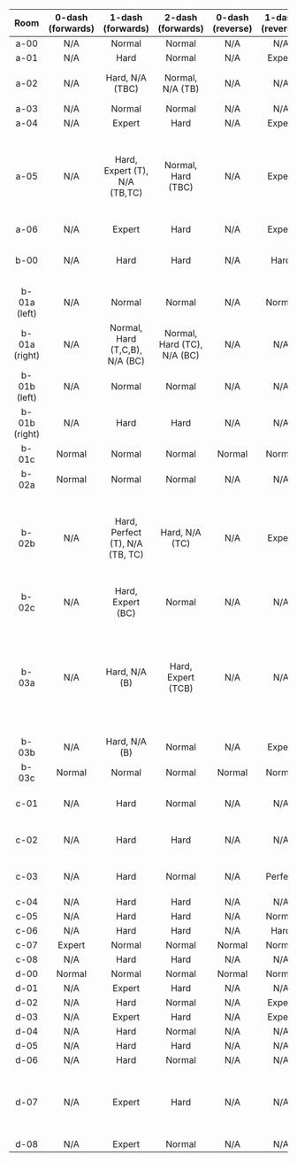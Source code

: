 | Room | 0-dash (forwards) | 1-dash (forwards) | 2-dash (forwards) | 0-dash (reverse) | 1-dash (reverse) | 2-dash (reverse) | Comments |
|:-:|:-:|:-:|:-:|:-:|:-:|:-:|-|
| a-00 | N/A | Normal | Normal | N/A | N/A | N/A |  |
| a-01 | N/A | Hard | Normal | N/A | Expert | Normal |  |
| a-02 | N/A | Hard, N/A (TBC) | Normal, N/A (TB) | N/A | N/A | Perfect | 2DR pretty precise, cycle hell |
| a-03 | N/A | Normal | Normal | N/A | N/A | N/A |  |
| a-04 | N/A | Expert | Hard | N/A | Expert | Normal |  |
| a-05 | N/A | Hard, Expert (T), N/A (TB,TC) | Normal, Hard (TBC) | N/A | Expert | Expert | 1DF (T) has tight dash to books block, 1DR + 2DR not very difficult, but some tricky non-obvious dashes at the beginning |
| a-06 | N/A | Expert | Hard | N/A | Expert | Hard |  |
| b-00 | N/A | Hard | Hard | N/A | Hard | Hard | Hub room, designed to be completed in all directions |
| b-01a (left) | N/A | Normal | Normal | N/A | Normal | Normal |  |
| b-01a (right) | N/A | Normal, Hard (T,C,B), N/A (BC) | Normal, Hard (TC), N/A (BC) | N/A | N/A | N/A | Reverse possible, but bad spawn so cut |
| b-01b (left) | N/A | Normal | Normal | N/A | N/A | N/A |  |
| b-01b (right) | N/A | Hard | Hard | N/A | N/A | N/A | Reverse possible but cut, boring falling room |
| b-01c | Normal | Normal | Normal | Normal | Normal |Normal- | Crate switch room) |
| b-02a | Normal | Normal | Normal | N/A | N/A | Normal | Towels switch room |
| b-02b | N/A | Hard, Perfect (T), N/A (TB, TC) | Hard, N/A (TC) | N/A | Expert | Hard | 1DF (T) do a reverse ultra off the books, grab the crate, as the cycle changes do a hyper/demohyper off the gap |
| b-02c | N/A | Hard, Expert (BC) | Normal | N/A | N/A | Hard | |
| b-03a | N/A | Hard, N/A (B) | Hard, Expert (TCB) | N/A | N/A | N/A | 2DR difficult cycles + max height corner jump, possible but removed due to shitty spawn (kills goldens because detach breaks forward path) |
| b-03b | N/A | Hard, N/A (B) | Normal | N/A | Expert | Hard |  |
| b-03c | Normal | Normal | Normal | Normal | Normal | Normal | Books switch room |
| c-01 | N/A | Hard | Normal | N/A | N/A | N/A | Reverse possible but cut, boring falling room |
| c-02 | N/A | Hard | Hard | N/A | N/A | N/A | Reverse possible but cut, boring falling room |
| c-03 | N/A | Hard | Normal | N/A | Perfect | Hard | 1DR cycle hell + cornerboost, very precise (but cool) |
| c-04 | N/A | Hard | Hard | N/A | N/A | N/A |  |
| c-05 | N/A | Hard | Hard | N/A | Normal | Normal |  |
| c-06 | N/A | Hard | Hard | N/A | Hard | Hard |  |
| c-07 | Expert | Normal | Normal | Normal | Normal | Normal |  |
| c-08 | N/A | Hard | Hard | N/A | N/A | Normal |  |
| d-00 | Normal | Normal | Normal | Normal | Normal | Normal |  |
| d-01 | N/A | Expert | Hard | N/A | N/A | N/A |  |
| d-02 | N/A | Hard | Normal | N/A | Expert | Normal |  |
| d-03 | N/A | Expert | Hard | N/A | Expert | Hard |  |
| d-04 | N/A | Hard | Normal | N/A | N/A | Normal |  |
| d-05 | N/A | Hard | Hard | N/A | N/A | N/A |  |
| d-06 | N/A | Hard | Normal | N/A | N/A | N/A |  |
| d-07 | N/A | Expert | Hard | N/A | N/A | N/A | Reverse path cut since not fun (14-second cycles), detach trigger added to left spawn |
| d-08 | N/A | Expert | Normal | N/A | N/A | N/A |  |